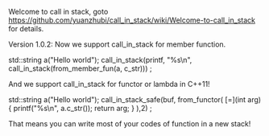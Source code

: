 Welcome to call in stack, goto https://github.com/yuanzhubi/call_in_stack/wiki/Welcome-to-call_in_stack for details.



Version 1.0.2: Now we support call_in_stack for member function.

std::string a("Hello world");
call_in_stack(printf, "%s\n", call_in_stack(from_member_fun(a, c_str))) ;

And we support call_in_stack for functor or lambda in C++11!

std::string a("Hello world");
call_in_stack_safe(buf, from_functor(
	[=](int arg){
		printf("%s\n", a.c_str());
		return arg;
	}
),2) ;

That means you can write most of your codes of function in a new stack!

